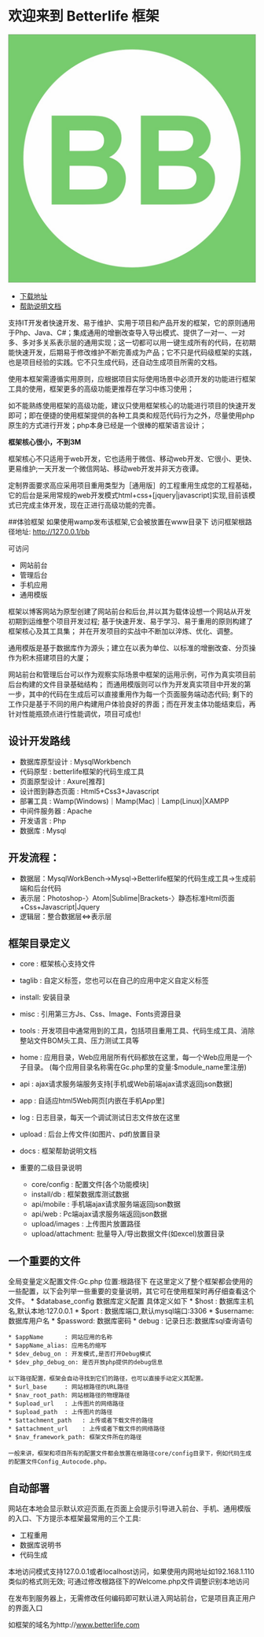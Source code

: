 
# 欢迎来到 Betterlife 框架

![Image of Betterlife](bb.jpg)

* [下载地址](https://github.com/skygreen2001/betterlife)
* [帮助说明文档](https://www.gitbook.com/book/skygreen2001/betterlife)

支持IT开发者快速开发、易于维护、实用于项目和产品开发的框架，它的原则通用于Php、Java、C#；集成通用的增删改查导入导出模式、提供了一对一、一对多、多对多关系表示层的通用实现；这一切都可以用一键生成所有的代码，在初期能快速开发，后期易于修改维护不断完善成为产品；它不只是代码级框架的实践，也是项目经验的实践。它不只生成代码，还自动生成项目所需的文档。

使用本框架需遵循实用原则，应根据项目实际使用场景中必须开发的功能进行框架工具的使用，框架更多的高级功能更推荐在学习中练习使用；

如不能熟练使用框架的高级功能，建议只使用框架核心的功能进行项目的快速开发即可；即在便捷的使用框架提供的各种工具类和规范代码行为之外，尽量使用php原生的方式进行开发；php本身已经是一个很棒的框架语言设计；

****框架核心很小，不到3M****

框架核心不只适用于web开发，它也适用于微信、移动web开发、它很小、更快、更易维护;一天开发一个微信网站、移动web开发并非天方夜谭。

定制界面要求高应采用项目重用类型为［通用版］的工程重用生成您的工程基础，它的后台是采用常规的web开发模式html+css+[jquery|javascript]实现,目前该模式已完成主体开发，现在正进行高级功能的完善。

##体验框架
如果使用wamp发布该框架,它会被放置在www目录下
访问框架根路径地址:
    http://127.0.0.1/bb

可访问
* 网站前台
* 管理后台
* 手机应用
* 通用模版

框架以博客网站为原型创建了网站前台和后台,并以其为载体设想一个网站从开发初期到运维整个项目开发过程;
基于快速开发、易于学习、易于重用的原则构建了框架核心及其工具集；
并在开发项目的实战中不断加以淬炼、优化、调整。

通用模版是基于数据库作为源头；建立在以表为单位、以标准的增删改查、分页操作为积木搭建项目的大厦；

网站前台和管理后台可以作为观察实际场景中框架的运用示例，可作为真实项目前后台构建的文件目录基础结构；
而通用模版则可以作为开发真实项目中开发的第一步，其中的代码在生成后可以直接重用作为每一个页面服务端动态代码;
剩下的工作只是基于不同的用户构建用户体验良好的界面；而在开发主体功能结束后，再针对性能瓶颈点进行性能调优，项目可成也!

## 设计开发路线

* 数据库原型设计  : MysqlWorkbench
* 代码原型       : betterlife框架的代码生成工具
* 页面原型设计    : Axure[推荐]
* 设计图到静态页面 : Html5+Css3+Javascript
* 部署工具       : Wamp(Windows)｜Mamp(Mac)｜Lamp(Linux)|XAMPP
* 中间件服务器    : Apache
* 开发语言       : Php
* 数据库         : Mysql

## 开发流程：

* 数据层：MysqlWorkBench->Mysql->Betterlife框架的代码生成工具->生成前端和后台代码
* 表示层：Photoshop-〉Atom|Sublime|Brackets-〉静态标准Html页面+Css+Javascript|Jquery
* 逻辑层：整合数据层<=>表示层

## 框架目录定义

- core   : 框架核心支持文件
- taglib : 自定义标签，您也可以在自己的应用中定义自定义标签
- install: 安装目录
- misc   : 引用第三方Js、Css、Image、Fonts资源目录
- tools  : 开发项目中通常用到的工具，包括项目重用工具、代码生成工具、消除整站文件BOM头工具、压力测试工具等
- home   : 应用目录，Web应用层所有代码都放在这里，每一个Web应用是一个子目录。
           (每个应用目录名称需在Gc.php里的变量:$module_name里注册)
- api    : ajax请求服务端服务支持[手机或Web前端ajax请求返回json数据]
- app    : 自适应html5Web网页[内嵌在手机App里]
- log    : 日志目录，每天一个调试测试日志文件放在这里
- upload : 后台上传文件(如图片、pdf)放置目录
- docs   : 框架帮助说明文档

- 重要的二级目录说明
  - core/config      : 配置文件[各个功能模块]
  - install/db       : 框架数据库测试数据
  - api/mobile       : 手机端ajax请求服务端返回json数据
  - api/web          : Pc端ajax请求服务端返回json数据
  - upload/images    : 上传图片放置路径
  - upload/attachment: 批量导入/导出数据文件(如excel)放置目录


## 一个重要的文件

全局变量定义配置文件:Gc.php
位置:根路径下
在这里定义了整个框架都会使用的一些配置，以下会列举一些重要的变量说明，其它可在使用框架时再仔细查看这个文件。
    * $database_config 数据库定义配置
        具体定义如下
        * $host    : 数据库主机名,默认本地:127.0.0.1
        * $port    : 数据库端口,默认mysql端口:3306
        * $username: 数据库用户名
        * $password: 数据库密码
        * debug    : 记录日志:数据库sql查询语句

    * $appName      : 网站应用的名称
    * $appName_alias: 应用名的缩写
    * $dev_debug_on : 开发模式,是否打开Debug模式
    * $dev_php_debug_on: 是否开放php提供的debug信息

    以下路径配置，框架会自动寻找到它们的路径，也可以直接手动定义其配置。
    * $url_base     : 网站根路径的URL路径
    * $nav_root_path: 网站根路径的物理路径
    * $upload_url   : 上传图片的网络路径
    * $upload_path  : 上传图片的路径
    * $attachment_path   : 上传或者下载文件的路径
    * $attachment_url    : 上传或者下载文件的网络路径
    * $nav_framework_path: 框架文件所在的路径

    一般来讲，框架和项目所有的配置文件都会放置在根路径core/config目录下，例如代码生成的配置文件Config_Autocode.php。

## 自动部署

网站在本地会显示默认欢迎页面,在页面上会提示引导进入前台、手机、通用模版的入口、下方提示本框架最常用的三个工具:
* 工程重用
* 数据库说明书
* 代码生成

本地访问模式支持127.0.0.1或者localhost访问，如果使用内网地址如192.168.1.110类似的格式则无效;
可通过修改根路径下的Welcome.php文件调整识别本地访问

在发布到服务器上，无需修改任何编码即可默认进入网站前台，它是项目真正用户的界面入口

如框架的域名为http://www.betterlife.com
